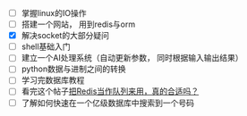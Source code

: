- [ ] 掌握linux的IO操作
- [ ] 搭建一个网站， 用到redis与orm
- [x] 解决socket的大部分疑问
- [ ] shell基础入门
- [ ] 建立一个AI处理系统（自动更新参数， 同时根据输入输出结果）
- [ ] python数据与进制之间的转换
- [ ] 学习完数据库教程
- [ ] 看完这个帖子[把Redis当作队列来用，真的合适吗？ ](https://mp.weixin.qq.com/s/-rHlfVsmrKrouvJh2YnxbA)
- [ ] 了解如何快速在一个亿级数据库中搜索到一个号码